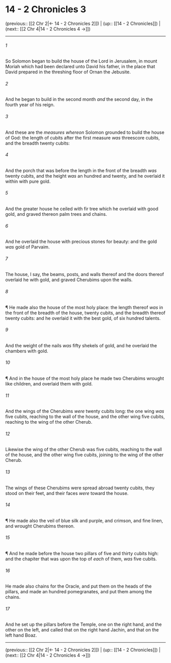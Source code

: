 # 14 - 2 Chronicles 3

(previous:: [[2 Chr 2|← 14 - 2 Chronicles 2]]) | (up:: [[14 - 2 Chronicles]]) | (next:: [[2 Chr 4|14 - 2 Chronicles 4 →]])

***


###### 1 
So Solomon began to build the house of the Lord in Jerusalem, in mount Moriah which had been declared unto David his father, in the place that David prepared in the threshing floor of Ornan the Jebusite. 

###### 2 
And he began to build in the second month _and_ the second day, in the fourth year of his reign. 

###### 3 
And these are the _measures whereon_ Solomon grounded to build the house of God: the length of cubits after the first measure _was_ threescore cubits, and the breadth twenty cubits: 

###### 4 
And the porch that was before the length in the front of the breadth _was_ twenty cubits, and the height _was_ an hundred and twenty, and he overlaid it within with pure gold. 

###### 5 
And the greater house he ceiled with fir tree which he overlaid with good gold, and graved thereon palm trees and chains. 

###### 6 
And he overlaid the house with precious stones for beauty: and the gold _was_ gold of Parvaim. 

###### 7 
The house, I say, the beams, posts, and walls thereof and the doors thereof overlaid he with gold, and graved Cherubims upon the walls. 

###### 8 
¶ He made also the house of the most holy place: the length thereof _was_ in the front of the breadth of the house, twenty cubits, and the breadth thereof twenty cubits: and he overlaid it with the best gold, of six hundred talents. 

###### 9 
And the weight of the nails _was_ fifty shekels of gold, and he overlaid the chambers with gold. 

###### 10 
¶ And in the house of the most holy place he made two Cherubims wrought like children, and overlaid them with gold. 

###### 11 
And the wings of the Cherubims _were_ twenty cubits long: the one wing _was_ five cubits, reaching to the wall of the house, and the other wing five cubits, reaching to the wing of the other Cherub. 

###### 12 
Likewise the wing of the other Cherub was five cubits, reaching to the wall of the house, and the other wing five cubits, joining to the wing of the other Cherub. 

###### 13 
The wings of these Cherubims were spread abroad twenty cubits, they stood on their feet, and their faces _were_ toward the house. 

###### 14 
¶ He made also the veil of blue silk and purple, and crimson, and fine linen, and wrought Cherubims thereon. 

###### 15 
¶ And he made before the house two pillars of five and thirty cubits high: and the chapiter that was upon the top of _each_ of them, _was_ five cubits. 

###### 16 
He made also chains for the Oracle, and put them on the heads of the pillars, and made an hundred pomegranates, and put them among the chains. 

###### 17 
And he set up the pillars before the Temple, one on the right hand, and the other on the left, and called that on the right hand Jachin, and that on the left hand Boaz.

***

(previous:: [[2 Chr 2|← 14 - 2 Chronicles 2]]) | (up:: [[14 - 2 Chronicles]]) | (next:: [[2 Chr 4|14 - 2 Chronicles 4 →]])

